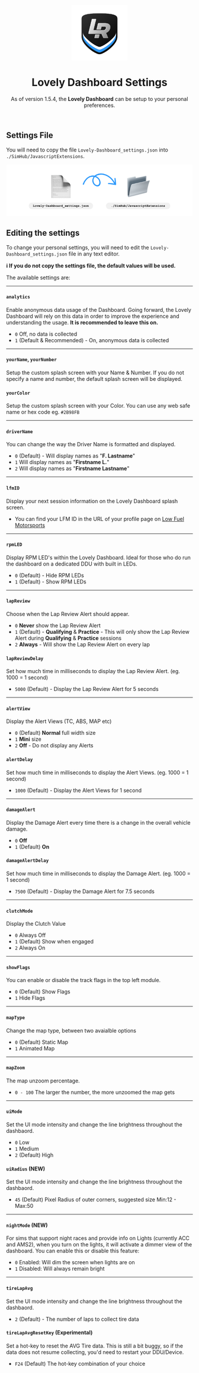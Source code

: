 <p align="center">
<img width="150" height="150" alt="Lovely Sim Racing" src="./images/lr-logo-small.png">
</p>

<h1 align="center">Lovely Dashboard Settings</h1>

<p align="center">
As of version 1.5.4, the <strong>Lovely Dashboard</strong> can be setup to your personal preferences.
</p>
 
<br/>

## Settings File
You will need to copy the file `Lovely-Dashboard_settings.json` into `./SimHub/JavascriptExtensions`. 

![Copy the settings file into the JavascriptExtensions folder](./images/settings-file.png)

## Editing the settings

To change your personal settings, you will need to edit the `Lovely-Dashboard_settings.json` file in any text editor. 

**:information_source: If you do not copy the settings file, the default values will be used.**

The available settings are:

---

#### `analytics`
Enable anonymous data usage of the Dashboard. Going forward, the Lovely Dashboard will rely on this data in order to improve the experience and understanding the usage. **It is recommended to leave this on.**

- `0` Off, no data is collected
- `1` (Default & Recommended) - On, anonymous data is collected 

---

#### `yourName`, `yourNumber`
Setup the custom splash screen with your Name & Number. If you do not specify a name and number, the default splash screen will be displayed.

#### `yourColor`
Setup the custom splash screen with your Color. You can use any web safe name or hex code eg. `#2B98FB`

---

#### `driverName`
You can change the way the Driver Name is formatted and displayed.

- `0` (Default) - Will display names as "**F. Lastname**"
- `1` Will display names as "**Firstname L.**"
- `2` Will display names as "**Firstname Lastname**"

--- 

#### `lfmID`
Display your next session information on the Lovely Dashboard splash screen.

- You can find your LFM ID in the URL of your profile page on [Low Fuel Motorsports](https://lowfuelmotorsport.com)

--- 

#### `rpmLED`
Display RPM LED's within the Lovely Dashboard. Ideal for those who do run the dashboard on a dedicated DDU with built in LEDs.

- `0` (Default) - Hide RPM LEDs
- `1` (Default) - Show RPM LEDs

---

#### `lapReview`
Choose when the Lap Review Alert should appear.

- `0` **Never** show the Lap Review Alert
- `1` (Default) - **Qualifying** & **Practice** - This will only show the Lap Review Alert during **Qualifying** & **Practice** sessions
- `2` **Always** - Will show the Lap Review Alert on every lap

#### `lapReviewDelay`
Set how much time in milliseconds to display the Lap Review Alert. (eg. 1000 = 1 second)

- `5000` (Default) - Display the Lap Review Alert for 5 seconds

---

#### `alertView`
Display the Alert Views (TC, ABS, MAP etc)

- `0` (Default) **Normal** full width size
- `1` **Mini** size
- `2` **Off** - Do not display any Alerts

#### `alertDelay`
Set how much time in milliseconds to display the Alert Views. (eg. 1000 = 1 second)

- `1000` (Default) - Display the Alert Views for 1 second

---

#### `damageAlert`
Display the Damage Alert every time there is a change in the overall vehicle damage.

- `0` **Off**
- `1` (Default) **On**

#### `damageAlertDelay`
Set how much time in milliseconds to display the Damage Alert. (eg. 1000 = 1 second)

- `7500` (Default) - Display the Damage Alert for 7.5 seconds

---

#### `clutchMode`
Display the Clutch Value

- `0` Always Off
- `1` (Default) Show when engaged
- `2` Always On

---

#### `showFlags`
You can enable or disable the track flags in the top left module.

- `0` (Default) Show Flags
- `1` Hide Flags

---

#### `mapType`
Change the map type, between two avaialble options

- `0` (Default) Static Map
- `1` Animated Map

---

#### `mapZoom`
The map unzoom percentage. 

- `0 - 100` The larger the number, the more unzoomed the map gets

---

#### `uiMode`
Set the UI mode intensity and change the line brightness throughout the dashbaord.

- `0` Low
- `1` Medium
- `2` (Default) High

#### `uiRadius` (NEW)
Set the UI mode intensity and change the line brightness throughout the dashbaord.

- `45` (Default) Pixel Radius of outer corners, suggested size Min:12 - Max:50

---

#### `nightMode` (NEW)
For sims that support night races and provide info on Lights (currently ACC and AMS2), when you turn on the lights, it will activate a dimmer view of the dashboard. You can enable this or disable this feature:

- `0` Enabled: Will dim the screen when lights are on
- `1` Disabled: Will always remain bright

---

#### `tireLapAvg`
Set the UI mode intensity and change the line brightness throughout the dashbaord.

- `2` (Default) - The number of laps to collect tire data

#### `tireLapAvgResetKey` (Experimental)
Set a hot-key to reset the AVG Tire data. This is still a bit buggy, so if the data does not resume collecting, you'd need to restart your DDU/Device.

- `F24` (Default) The hot-key combination of your choice

